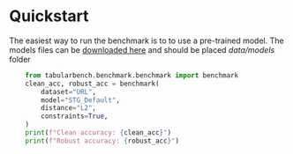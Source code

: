 # Quickstart

The easiest way to run the benchmark is to to use a pre-trained model.
The models files can be [downloaded here](https://uniluxembourg-my.sharepoint.com/:f:/g/personal/thibault_simonetto_uni_lu/EvkG4BI0EqJFu436biA2C_sBpkEKTTjA5PgZU_Z9jwNNSA?e=62a4Dm)
and should be placed *data/models* folder

```python
    from tabularbench.benchmark.benchmark import benchmark
    clean_acc, robust_acc = benchmark(
        dataset="URL",
        model="STG_Default",
        distance="L2",
        constraints=True,
    )
    print(f"Clean accuracy: {clean_acc}")
    print(f"Robust accuracy: {robust_acc}")
```